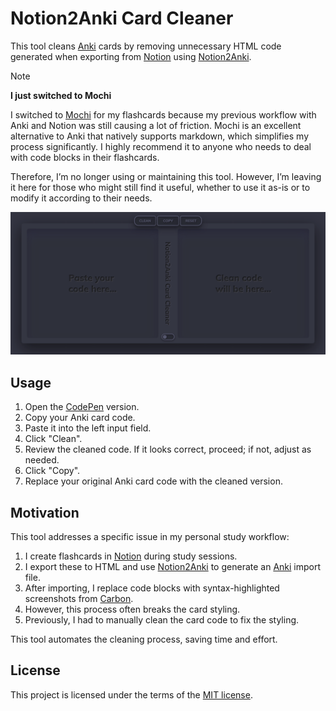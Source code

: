 # Notion2Anki Card Cleaner

This tool cleans [Anki] cards by removing unnecessary HTML code generated when exporting from [Notion] using [Notion2Anki].

> [!NOTE]
> **I just switched to Mochi**
>
> I switched to [Mochi] for my flashcards because my previous workflow with Anki and Notion was still causing a lot of friction. Mochi is an excellent alternative to Anki that natively supports markdown, which simplifies my process significantly. I highly recommend it to anyone who needs to deal with code blocks in their flashcards.
>
> Therefore, I’m no longer using or maintaining this tool. However, I’m leaving it here for those who might still find it useful, whether to use it as-is or to modify it according to their needs.

[![Screenshot](screenshot.png)](https://codepen.io/jorgecancinof/full/NWdBOMg)

## Usage

1. Open the [CodePen] version.
2. Copy your Anki card code.
3. Paste it into the left input field.
4. Click "Clean".
5. Review the cleaned code. If it looks correct, proceed; if not, adjust as needed.
6. Click "Copy".
7. Replace your original Anki card code with the cleaned version.

## Motivation

This tool addresses a specific issue in my personal study workflow:

1. I create flashcards in [Notion] during study sessions.
2. I export these to HTML and use [Notion2Anki] to generate an [Anki] import file.
3. After importing, I replace code blocks with syntax-highlighted screenshots from [Carbon].
4. However, this process often breaks the card styling.
5. Previously, I had to manually clean the card code to fix the styling.

This tool automates the cleaning process, saving time and effort.

## License

This project is licensed under the terms of the [MIT license].

[CodePen]: https://codepen.io/jorgecancinof/full/NWdBOMg
[Anki]: https://apps.ankiweb.net/
[Notion]: https://www.notion.so/
[Notion2Anki]: https://2anki.net/
[Carbon]: https://carbon.now.sh/
[Mochi]: https://mochi.cards/
[MIT license]: LICENSE
